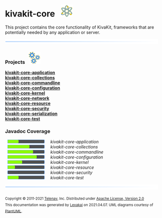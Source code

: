 # kivakit-core &nbsp;&nbsp;![](../documentation/images/nucleus-40.png)

This project contains the core functionality of KivaKit, frameworks that are potentially needed by any application or server.

![](documentation/images/horizontal-line.png)

[//]: # (start-user-text)



[//]: # (end-user-text)

### Projects &nbsp; ![](documentation/images/gears-40.png)

[**kivakit-core-application**](kivakit-core-application/README.md)  
[**kivakit-core-collections**](kivakit-core-collections/README.md)  
[**kivakit-core-commandline**](kivakit-core-commandline/README.md)  
[**kivakit-core-configuration**](kivakit-core-configuration/README.md)  
[**kivakit-core-kernel**](kivakit-core-kernel/README.md)  
[**kivakit-core-network**](kivakit-core-network/README.md)  
[**kivakit-core-resource**](kivakit-core-resource/README.md)  
[**kivakit-core-security**](kivakit-core-security/README.md)  
[**kivakit-core-serialization**](kivakit-core-serialization/README.md)  
[**kivakit-core-test**](kivakit-core-test/README.md)  

[//]: # (start-user-text)



[//]: # (end-user-text)

### Javadoc Coverage

&nbsp;  ![](documentation/images/meter-30-12.png) &nbsp; &nbsp; *kivakit-core-application*  
&nbsp;  ![](documentation/images/meter-60-12.png) &nbsp; &nbsp; *kivakit-core-collections*  
&nbsp;  ![](documentation/images/meter-70-12.png) &nbsp; &nbsp; *kivakit-core-commandline*  
&nbsp;  ![](documentation/images/meter-80-12.png) &nbsp; &nbsp; *kivakit-core-configuration*  
&nbsp;  ![](documentation/images/meter-40-12.png) &nbsp; &nbsp; *kivakit-core-kernel*  
&nbsp;  ![](documentation/images/meter-20-12.png) &nbsp; &nbsp; *kivakit-core-resource*  
&nbsp;  ![](documentation/images/meter-0-12.png) &nbsp; &nbsp; *kivakit-core-security*  
&nbsp;  ![](documentation/images/meter-30-12.png) &nbsp; &nbsp; *kivakit-core-test*

![](documentation/images/horizontal-line.png)

<sub>Copyright &#169; 2011-2021 [Telenav](http://telenav.com), Inc. Distributed under [Apache License, Version 2.0](LICENSE)</sub>  
<sub>This documentation was generated by [Lexakai](https://github.com/Telenav/lexakai) on 2021.04.07. UML diagrams courtesy
of [PlantUML](http://plantuml.com).</sub>
